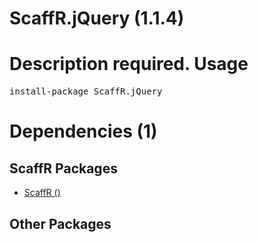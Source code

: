 ﻿ScaffR.jQuery (1.1.4)
======
Description required.
Usage
======
<pre>install-package ScaffR.jQuery</pre>
Dependencies (1)
=====

ScaffR Packages
------
* [ScaffR ()](https://github.com/wcpro/ScaffR/tree/master/src/ScaffR)

Other Packages
------
